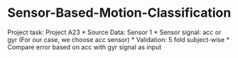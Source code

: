 # Sensor-Based-Motion-Classification
Project task: Project A23 * Source Data: Sensor 1 * Sensor signal: acc or gyr (For our case, we choose acc sensor) * Validation: 5 fold subject-wise * Compare error based on acc with gyr signal as input 
